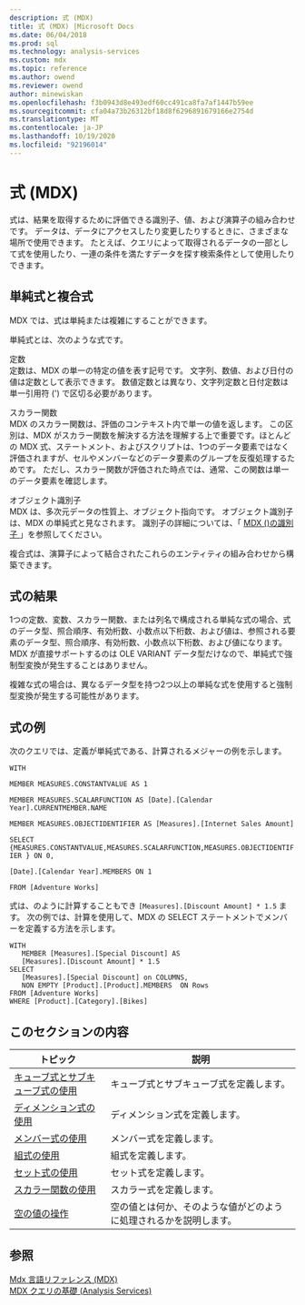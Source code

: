 ```yaml
---
description: 式 (MDX)
title: 式 (MDX) |Microsoft Docs
ms.date: 06/04/2018
ms.prod: sql
ms.technology: analysis-services
ms.custom: mdx
ms.topic: reference
ms.author: owend
ms.reviewer: owend
author: minewiskan
ms.openlocfilehash: f3b0943d8e493edf60cc491ca8fa7af1447b59ee
ms.sourcegitcommit: cfa04a73b26312bf18d8f6296891679166e2754d
ms.translationtype: MT
ms.contentlocale: ja-JP
ms.lasthandoff: 10/19/2020
ms.locfileid: "92196014"
---
```

# <a name="expressions-mdx"></a>式 (MDX)


  式は、結果を取得するために評価できる識別子、値、および演算子の組み合わせです。 データは、データにアクセスしたり変更したりするときに、さまざまな場所で使用できます。 たとえば、クエリによって取得されるデータの一部として式を使用したり、一連の条件を満たすデータを探す検索条件として使用したりできます。  
  
## <a name="simple-and-complex-expressions"></a>単純式と複合式  
 MDX では、式は単純または複雑にすることができます。  
  
 単純式とは、次のような式です。  
  
 定数  
 定数は、MDX の単一の特定の値を表す記号です。 文字列、数値、および日付の値は定数として表示できます。 数値定数とは異なり、文字列定数と日付定数は単一引用符 (') で区切る必要があります。  
  
 スカラー関数  
 MDX のスカラー関数は、評価のコンテキスト内で単一の値を返します。 この区別は、MDX がスカラー関数を解決する方法を理解する上で重要です。ほとんどの MDX 式、ステートメント、およびスクリプトは、1つのデータ要素ではなく評価されますが、セルやメンバーなどのデータ要素のグループを反復処理するためです。 ただし、スカラー関数が評価された時点では、通常、この関数は単一のデータ要素を確認します。  
  
 オブジェクト識別子  
 MDX は、多次元データの性質上、オブジェクト指向です。 オブジェクト識別子は、MDX の単純式と見なされます。 識別子の詳細については、「 [MDX &#40;&#41;の識別子 ](../mdx/identifiers-mdx.md)」を参照してください。  
  
 複合式は、演算子によって結合されたこれらのエンティティの組み合わせから構築できます。  
  
## <a name="expression-results"></a>式の結果  
 1つの定数、変数、スカラー関数、または列名で構成される単純な式の場合、式のデータ型、照合順序、有効桁数、小数点以下桁数、および値は、参照される要素のデータ型、照合順序、有効桁数、小数点以下桁数、および値になります。 MDX が直接サポートするのは OLE VARIANT データ型だけなので、単純式で強制型変換が発生することはありません。  
  
 複雑な式の場合は、異なるデータ型を持つ2つ以上の単純な式を使用すると強制型変換が発生する可能性があります。  
  
## <a name="expression-examples"></a>式の例  
 次のクエリでは、定義が単純式である、計算されるメジャーの例を示します。  
  
 `WITH`  
  
 `MEMBER MEASURES.CONSTANTVALUE AS 1`  
  
 `MEMBER MEASURES.SCALARFUNCTION AS [Date].[Calendar Year].CURRENTMEMBER.NAME`  
  
 `MEMBER MEASURES.OBJECTIDENTIFIER AS [Measures].[Internet Sales Amount]`  
  
 `SELECT {MEASURES.CONSTANTVALUE,MEASURES.SCALARFUNCTION,MEASURES.OBJECTIDENTIFIER } ON 0,`  
  
 `[Date].[Calendar Year].MEMBERS ON 1`  
  
 `FROM [Adventure Works]`  
  
 式は、のように計算することもでき `[Measures].[Discount Amount] * 1.5` ます。 次の例では、計算を使用して、MDX の SELECT ステートメントでメンバーを定義する方法を示します。  
  
```  
WITH   
   MEMBER [Measures].[Special Discount] AS  
   [Measures].[Discount Amount] * 1.5  
SELECT   
   [Measures].[Special Discount] on COLUMNS,  
   NON EMPTY [Product].[Product].MEMBERS  ON Rows  
FROM [Adventure Works]  
WHERE [Product].[Category].[Bikes]  
```  
  
## <a name="in-this-section"></a>このセクションの内容  
  
|トピック|説明|  
|-----------|-----------------|  
|[キューブ式とサブキューブ式の使用](../mdx/using-cube-and-subcube-expressions.md)|キューブ式とサブキューブ式を定義します。|  
|[ディメンション式の使用](../mdx/using-dimension-expressions.md)|ディメンション式を定義します。|  
|[メンバー式の使用](../mdx/using-member-expressions.md)|メンバー式を定義します。|  
|[組式の使用](../mdx/using-tuple-expressions.md)|組式を定義します。|  
|[セット式の使用](../mdx/using-set-expressions.md)|セット式を定義します。|  
|[スカラー関数の使用](../mdx/using-scalar-expressions.md)|スカラー式を定義します。|  
|[空の値の操作](../mdx/working-with-empty-values.md)|空の値とは何か、そのような値がどのように処理されるかを説明します。|  
  
## <a name="see-also"></a>参照  
 [Mdx 言語リファレンス &#40;MDX&#41;](../mdx/mdx-language-reference-mdx.md)   
 [MDX クエリの基礎 &#40;Analysis Services&#41;](/analysis-services/multidimensional-models/mdx/mdx-query-fundamentals-analysis-services)  
  
